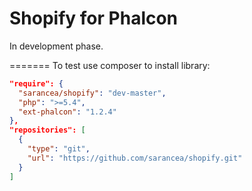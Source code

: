 Shopify for Phalcon
=======

In development phase.


=======
To test use composer to install library:

```json
"require": {
  "sarancea/shopify": "dev-master",
  "php": ">=5.4",
  "ext-phalcon": "1.2.4"
},
"repositories": [
  {
    "type": "git",
    "url": "https://github.com/sarancea/shopify.git"
  }
]
```
